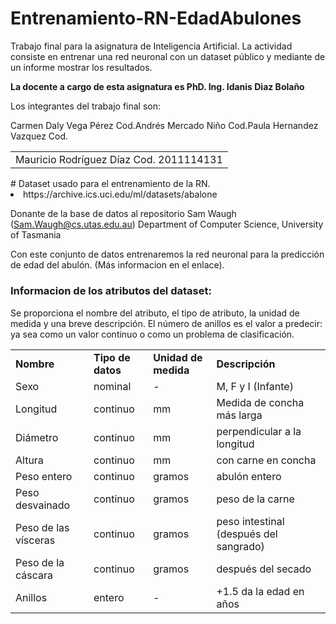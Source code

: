 # Entrenamiento-RN-EdadAbulones
Trabajo final para la asignatura de Inteligencia Artificial. La actividad consiste en entrenar una red neuronal con un dataset público y mediante de un informe mostrar los resultados. 

<strong> La docente a cargo de esta asignatura es PhD. Ing. Idanis Diaz Bolaño </strong>

Los integrantes del trabajo final son:
<table>
  <tr><td>Mauricio Rodríguez Díaz Cod. 2011114131</td></tr>
<tr>Carmen Daly Vega Pérez Cod.</tr>
<tr>Andrés Mercado Niño Cod.</tr>
<tr>Paula Hernandez Vazquez Cod.</tr>
</table>
# Dataset usado para el entrenamiento de la RN.
<li> https://archive.ics.uci.edu/ml/datasets/abalone </li>

Donante de la base de datos al repositorio
Sam Waugh (Sam.Waugh@cs.utas.edu.au)
Department of Computer Science, University of Tasmania

Con este conjunto de datos entrenaremos la red neuronal para la predicción de edad del abulón. (Más informacion en el enlace).


<h3>Informacion de los atributos del dataset: </h3>
<p>Se proporciona el nombre del atributo, el tipo de atributo, la unidad de medida y una breve descripción. El número de anillos es el valor a predecir: ya sea como un valor continuo o como un problema de clasificación.</p>
<table>
  <tr>
    <td><strong>Nombre</strong></td>
    <td><strong>Tipo de datos</strong></td>
    <td><strong>Unidad de medida</strong></td>
    <td><strong>Descripción</strong></td>
  </tr>
  <tr>
    <td>Sexo</td>
    <td>nominal</td>
    <td>-<td>
    M, F y I (Infante)
  </tr>
  <tr>
    <td>Longitud</td>
    <td>continuo</td>
    <td>mm</td>
    <td>Medida de concha más larga</td>
  </tr>
  <tr>
    <td>Diámetro</td>
    <td>continuo</td>
    <td>mm</td>
    <td>perpendicular a la longitud</td>
  </tr>
  <tr>
  	<td>
      Altura
    </td>
    <td>
      continuo
    </td>
    <td>
      mm
    </td>
    <td>
      con carne en concha
    </td>
  </tr>
  <tr>
    <td>	
      Peso entero
    </td>
    <td>
      continuo
    </td>
    <td>
      gramos
    </td>
    <td>
      abulón entero
    </td>
  </tr>
  <tr>
    <td>
      Peso desvainado
    </td>
    <td>
      continuo
    </td>
    <td>
      gramos
    </td>
    <td>
      peso de la carne
    </td>
  </tr>
  <tr>
    <td>
      Peso de las vísceras
    </td>
    <td>
      continuo
    </td>
    <td>
      gramos
    </td>
    <td>
      peso intestinal (después del sangrado)
    </td>
  </tr>
  <tr>
    <td>
      Peso de la cáscara
    </td>
    <td>
      continuo
    </td>
    <td>
      gramos
    </td>
    <td>
      después del secado
    </td>
  </tr>
  <tr>
    <td>
      Anillos
    </td>
    <td>
       entero
    </td>
    <td>
      -
    </td>
    <td>
      +1.5 da la edad en años
    </td>
  </tr>
</table>
